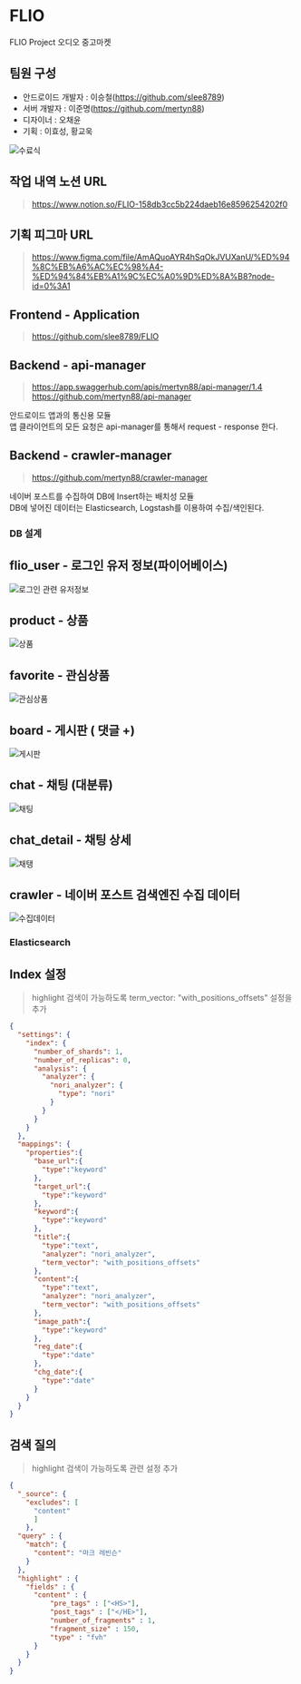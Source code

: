 # FLIO
FLIO Project 오디오 중고마켓

## 팀원 구성
- 안드로이드 개발자 : 이승철(https://github.com/slee8789)
- 서버 개발자 : 이준명(https://github.com/mertyn88)
- 디자이너 : 오채윤
- 기획 : 이효성, 황교욱

![수료식](./image/completion_ceremony.jpg)

## 작업 내역 노션 URL
> https://www.notion.so/FLIO-158db3cc5b224daeb16e8596254202f0

## 기획 피그마 URL
> https://www.figma.com/file/AmAQuoAYR4hSqOkJVUXanU/%ED%94%8C%EB%A6%AC%EC%98%A4-%ED%94%84%EB%A1%9C%EC%A0%9D%ED%8A%B8?node-id=0%3A1

## Frontend - Application
> https://github.com/slee8789/FLIO

## Backend - api-manager
> https://app.swaggerhub.com/apis/mertyn88/api-manager/1.4
> https://github.com/mertyn88/api-manager

안드로이드 앱과의 통신용 모듈  
앱 클라이언트의 모든 요청은 api-manager를 통해서 request - response 한다.

## Backend - crawler-manager
> https://github.com/mertyn88/crawler-manager

네이버 포스트를 수집하여 DB에 Insert하는 배치성 모듈  
DB에 넣어진 데이터는 Elasticsearch, Logstash를 이용하여 수집/색인된다.  

### DB 설계 
  
## flio_user - 로그인 유저 정보(파이어베이스)
![로그인 관련 유저정보](./image/flio_user.png)

## product - 상품
![상품](./image/product.png)

## favorite - 관심상품
![관심상품](./image/favorite.png)

## board - 게시판 ( 댓글 +)
![게시판](./image/board.png)

## chat - 채팅 (대분류)
![채팅](./image/chat.png)

## chat_detail - 채팅 상세
![채탱](./image/chat_detail.png)

## crawler - 네이버 포스트 검색엔진 수집 데이터
![수집데이터](./image/crawler.png)


### Elasticsearch

## Index 설정
> highlight 검색이 가능하도록 term_vector: "with_positions_offsets" 설정을 추가
```json
{
  "settings": {
    "index": {
      "number_of_shards": 1,
      "number_of_replicas": 0,
      "analysis": {
        "analyzer": {
          "nori_analyzer": {
            "type": "nori"
          }
        }
      }
    }
  },
  "mappings": {
    "properties":{
      "base_url":{
        "type":"keyword"
      },
      "target_url":{
        "type":"keyword"
      },
      "keyword":{
        "type":"keyword"
      },
      "title":{
        "type":"text",
        "analyzer": "nori_analyzer",
        "term_vector": "with_positions_offsets"
      },
      "content":{
        "type":"text",
        "analyzer": "nori_analyzer",
        "term_vector": "with_positions_offsets"
      },
      "image_path":{
        "type":"keyword"
      },
      "reg_date":{
        "type":"date"
      },
      "chg_date":{
        "type":"date"
      }
    }
  }
}
```

## 검색 질의
> highlight 검색이 가능하도록 관련 설정 추가 
```json
{
  "_source": {
    "excludes": [
      "content"
      ]
    }, 
  "query" : {
    "match": {
      "content": "마크 레빈슨"
    }
  },
  "highlight" : {
    "fields" : {
      "content" : {
          "pre_tags" : ["<HS>"], 
          "post_tags" : ["</HE>"], 
          "number_of_fragments" : 1,
          "fragment_size" : 150,
          "type" : "fvh"
      }
    }
  }
}
```
